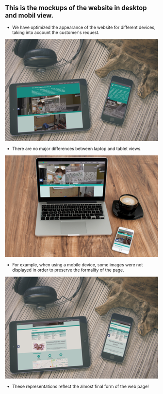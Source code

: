 
 ## This is the mockups of the website in desktop and mobil view.

+ We have optimized the appearance of the website for different devices, taking into account the customer's request.

![Mockup](https://github.com/afplabor2019/asd123/blob/master/DentalWebsiteProject/Images/Mockup_1.jpg)

+ There are no major differences between laptop and tablet views.

![Mockup](https://github.com/afplabor2019/asd123/blob/master/DentalWebsiteProject/Images/Mockup_2.jpg)

+ For example, when using a mobile device, some images were not displayed in order to preserve the formality of the page.

![Mockup](https://github.com/afplabor2019/asd123/blob/master/DentalWebsiteProject/Images/Mockup_3.jpg)


 + These representations reflect the almost final form of the web page!
 
 
